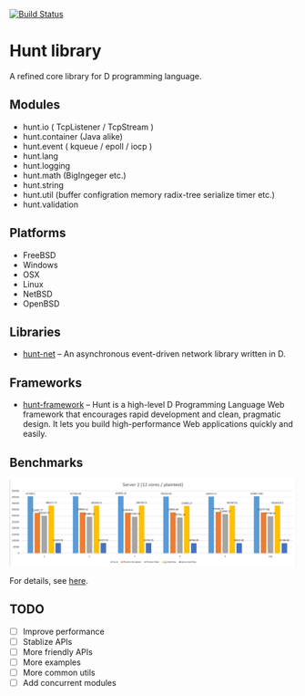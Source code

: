 [![Build Status](https://travis-ci.org/huntlabs/hunt.svg?branch=master)](https://travis-ci.org/huntlabs/hunt)

# Hunt library
A refined core library for D programming language.

## Modules
 * hunt.io ( TcpListener / TcpStream )
 * hunt.container (Java alike)
 * hunt.event ( kqueue / epoll / iocp )
 * hunt.lang
 * hunt.logging
 * hunt.math (BigIngeger etc.)
 * hunt.string
 * hunt.util (buffer configration memory radix-tree serialize timer etc.)
 * hunt.validation

## Platforms
 * FreeBSD
 * Windows
 * OSX
 * Linux
 * NetBSD
 * OpenBSD

## Libraries
 * [hunt-net](https://github.com/huntlabs/hunt-net) – An asynchronous event-driven network library written in D.

## Frameworks
 * [hunt-framework](https://github.com/huntlabs/hunt-framework) – Hunt is a high-level D Programming Language Web framework that encourages rapid development and clean, pragmatic design. It lets you build high-performance Web applications quickly and easily.

## Benchmarks
![Benchmark](docs/images/benchmark.png)

For details, see [here](docs/benchmark.md).

## TODO
- [ ] Improve performance
- [ ] Stablize APIs
- [ ] More friendly APIs
- [ ] More examples
- [ ] More common utils
- [ ] Add concurrent modules
